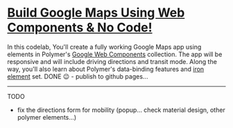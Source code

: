 # [Build Google Maps Using Web Components & No Code!](https://codelabs.developers.google.com/codelabs/polymer-maps/index.html?index=..%2F..%2Findex#0)

In this codelab, You'll create a fully working Google Maps app using elements in Polymer's [Google Web Components](https://elements.polymer-project.org/browse?package=google-web-components) collection. The app will be responsive and will include driving directions and transit mode. Along the way, you'll also learn about Polymer's data-binding features and [iron element](https://elements.polymer-project.org/browse?package=iron-elements) set.  DONE 😉 - publish to github pages...

---
TODO

- fix the directions form for mobility (popup...  check material design, other polymer elements...)

